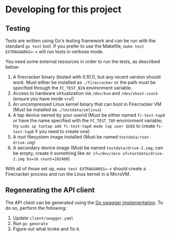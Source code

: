 Developing for this project
====

Testing
---

Tests are written using Go's testing framework and can be run with the standard
`go test` tool.  If you prefer to use the Makefile, `make test EXTRAGOARGS=-v`
will run tests in verbose mode.

You need some external resources in order to run the tests, as described below:

1. A firecracker binary (tested with 0.10.1), but any recent version should
   work.  Must either be installed as `./firecracker` or the path must be
   specified through the `FC_TEST_BIN` environment variable.
2. Access to hardware virtualization via `/dev/kvm` and `/dev/vhost-vsock` (ensure you have mode
   `+rw`!)
3. An uncompressed Linux kernel binary that can boot in Firecracker VM (Must be
   installed as `./testdata/vmlinux`)
4. A tap device owned by your userid (Must be either named `fc-test-tap0` or
   have the name specified with the `FC_TEST_TAP` environment variable; try
   `sudo ip tuntap add fc-test-tap0 mode tap user $UID` to create `fc-test-tap0`
   if you need to create one)
5. A root filesystem image installed (Must be named `testdata/root-drive.img`)
6. A secondary device image (Must be named `testdata/drive-2.img`; can be
   empty, create it something like
   `dd if=/dev/zero of=testdata/drive-2.img bs=1k count=102400`)

With all of those set up, `make test EXTRAGOARGS=-v` should create a Firecracker
process and run the Linux kernel in a MicroVM.

Regenerating the API client
---

The API client can be generated using the
[Go swagger implementation](https://goswagger.io/). To do so, perform the
following:

1. Update `client/swagger.yaml`
3. Run `go generate`
4. Figure out what broke and fix it.
